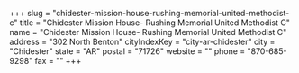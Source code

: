 +++
slug = "chidester-mission-house-rushing-memorial-united-methodist-c"
title = "Chidester Mission House- Rushing Memorial United Methodist C"
name = "Chidester Mission House- Rushing Memorial United Methodist C"
address = "302 North Benton"
cityIndexKey = "city-ar-chidester"
city = "Chidester"
state = "AR"
postal = "71726"
website = ""
phone = "870-685-9298"
fax = ""
+++
